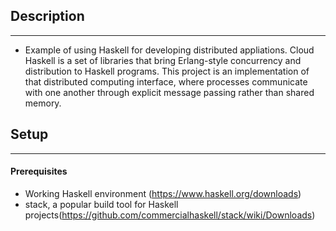 ## Description
--------------
* Example of using Haskell for developing distributed appliations. Cloud Haskell is a set of libraries that bring Erlang-style concurrency and distribution to Haskell programs. This project is an implementation of that distributed computing interface, where processes communicate with one another through explicit message passing rather than shared memory.

## Setup
--------
#### Prerequisites
* Working Haskell environment (https://www.haskell.org/downloads)
* stack, a popular build tool for Haskell projects(https://github.com/commercialhaskell/stack/wiki/Downloads)

